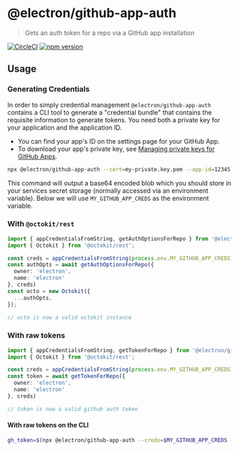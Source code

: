 # @electron/github-app-auth

> Gets an auth token for a repo via a GitHub app installation

[![CircleCI](https://circleci.com/gh/electron/github-app-auth.svg?style=shield)](https://circleci.com/gh/electron/github-app-auth)
[![npm version](https://img.shields.io/npm/v/@electron/github-app-auth.svg)](https://npmjs.org/package/@electron/github-app-auth)

## Usage

### Generating Credentials

In order to simply credential management `@electron/github-app-auth` contains
a CLI tool to generate a "credential bundle" that contains the requisite
information to generate tokens.  You need both a private key for your
application and the application ID.

* You can find your app's ID on the settings page for your GitHub App.
* To download your app's private key, see [Managing private keys for GitHub Apps](https://docs.github.com/en/apps/creating-github-apps/authenticating-with-a-github-app/managing-private-keys-for-github-apps).

```bash
npx @electron/github-app-auth --cert=my-private.key.pem --app-id=12345
```

This command will output a base64 encoded blob which you should store in your
services secret storage (normally accessed via an environment variable).  Below
we will use `MY_GITHUB_APP_CREDS` as the environment variable.

### With `@octokit/rest`

```typescript
import { appCredentialsFromString, getAuthOptionsForRepo } from '@electron/github-app-auth';
import { Octokit } from '@octokit/rest';

const creds = appCredentialsFromString(process.env.MY_GITHUB_APP_CREDS);
const authOpts = await getAuthOptionsForRepo({
  owner: 'electron',
  name: 'electron'
}, creds)
const octo = new Octokit({
  ...authOpts,
});

// octo is now a valid octokit instance
```

### With raw tokens

```typescript
import { appCredentialsFromString, getTokenForRepo } from '@electron/github-app-auth';
import { Octokit } from '@octokit/rest';

const creds = appCredentialsFromString(process.env.MY_GITHUB_APP_CREDS);
const token = await getTokenForRepo({
  owner: 'electron',
  name: 'electron'
}, creds)

// token is now a valid github auth token
```

#### With raw tokens on the CLI

```bash
gh_token=$(npx @electron/github-app-auth --creds=$MY_GITHUB_APP_CREDS --owner=electron --repo=electron)
```
